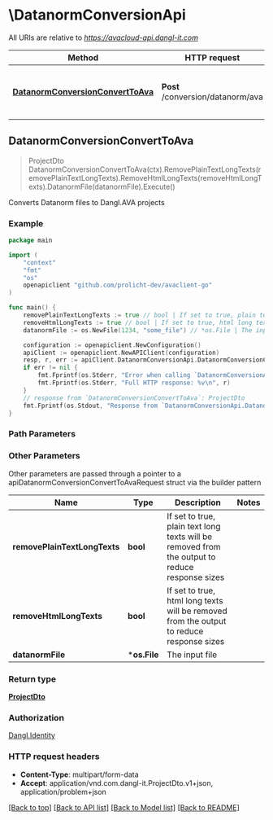 # \DatanormConversionApi

All URIs are relative to *https://avacloud-api.dangl-it.com*

Method | HTTP request | Description
------------- | ------------- | -------------
[**DatanormConversionConvertToAva**](DatanormConversionApi.md#DatanormConversionConvertToAva) | **Post** /conversion/datanorm/ava | Converts Datanorm files to Dangl.AVA projects



## DatanormConversionConvertToAva

> ProjectDto DatanormConversionConvertToAva(ctx).RemovePlainTextLongTexts(removePlainTextLongTexts).RemoveHtmlLongTexts(removeHtmlLongTexts).DatanormFile(datanormFile).Execute()

Converts Datanorm files to Dangl.AVA projects

### Example

```go
package main

import (
    "context"
    "fmt"
    "os"
    openapiclient "github.com/prolicht-dev/avaclient-go"
)

func main() {
    removePlainTextLongTexts := true // bool | If set to true, plain text long texts will be removed from the output to reduce response sizes (optional)
    removeHtmlLongTexts := true // bool | If set to true, html long texts will be removed from the output to reduce response sizes (optional)
    datanormFile := os.NewFile(1234, "some_file") // *os.File | The input file (optional)

    configuration := openapiclient.NewConfiguration()
    apiClient := openapiclient.NewAPIClient(configuration)
    resp, r, err := apiClient.DatanormConversionApi.DatanormConversionConvertToAva(context.Background()).RemovePlainTextLongTexts(removePlainTextLongTexts).RemoveHtmlLongTexts(removeHtmlLongTexts).DatanormFile(datanormFile).Execute()
    if err != nil {
        fmt.Fprintf(os.Stderr, "Error when calling `DatanormConversionApi.DatanormConversionConvertToAva``: %v\n", err)
        fmt.Fprintf(os.Stderr, "Full HTTP response: %v\n", r)
    }
    // response from `DatanormConversionConvertToAva`: ProjectDto
    fmt.Fprintf(os.Stdout, "Response from `DatanormConversionApi.DatanormConversionConvertToAva`: %v\n", resp)
}
```

### Path Parameters



### Other Parameters

Other parameters are passed through a pointer to a apiDatanormConversionConvertToAvaRequest struct via the builder pattern


Name | Type | Description  | Notes
------------- | ------------- | ------------- | -------------
 **removePlainTextLongTexts** | **bool** | If set to true, plain text long texts will be removed from the output to reduce response sizes | 
 **removeHtmlLongTexts** | **bool** | If set to true, html long texts will be removed from the output to reduce response sizes | 
 **datanormFile** | ***os.File** | The input file | 

### Return type

[**ProjectDto**](ProjectDto.md)

### Authorization

[Dangl.Identity](../README.md#Dangl.Identity)

### HTTP request headers

- **Content-Type**: multipart/form-data
- **Accept**: application/vnd.com.dangl-it.ProjectDto.v1+json, application/problem+json

[[Back to top]](#) [[Back to API list]](../README.md#documentation-for-api-endpoints)
[[Back to Model list]](../README.md#documentation-for-models)
[[Back to README]](../README.md)

